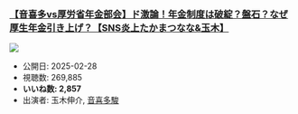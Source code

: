 ### [【音喜多vs厚労省年金部会】ド激論！年金制度は破綻？盤石？なぜ厚生年金引き上げ？【SNS炎上たかまつなな&玉木】](https://www.youtube.com/watch?v=amf9VwY2ZNA)
[![](https://img.youtube.com/vi/amf9VwY2ZNA/sddefault.jpg)](https://www.youtube.com/watch?v=amf9VwY2ZNA)
-   公開日: 2025-02-28
-   視聴数: 269,885
-   **いいね数: 2,857**
-   出演者: 玉木伸介, [音喜多駿](/rehacq_fan/people/音喜多駿 "wikilink")
